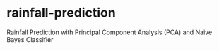 # rainfall-prediction
Rainfall Prediction with Principal Component Analysis (PCA) and Naive Bayes Classifier  
